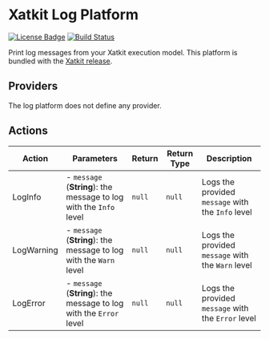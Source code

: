 Xatkit Log Platform
=====

[![License Badge](https://img.shields.io/badge/license-EPL%202.0-brightgreen.svg)](https://opensource.org/licenses/EPL-2.0)
[![Build Status](https://travis-ci.com/xatkit-bot-platform/xatkit-log-platform.svg?branch=master)](https://travis-ci.com/xatkit-bot-platform/xatkit-log-platform)

Print log messages from your Xatkit execution model. This platform is bundled with the [Xatkit release](https://github.com/xatkit-bot-platform/xatkit-releases/releases).


## Providers

The log platform does not define any provider.

## Actions

| Action     | Parameters                                                   | Return | Return Type | Description                                        |
| ---------- | ------------------------------------------------------------ | ------ | ----------- | -------------------------------------------------- |
| LogInfo    | - `message` (**String**): the message to log with the `Info` level | `null` | `null`      | Logs the provided `message` with the `Info` level  |
| LogWarning | - `message` (**String**): the message to log with the `Warn` level | `null` | `null`      | Logs the provided `message` with the `Warn` level  |
| LogError   | - `message` (**String**): the message to log with the `Error` level | `null` | `null`      | Logs the provided `message` with the `Error` level |

